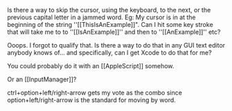 Is there a way to skip the cursor, using the keyboard, to the next, or the previous capital letter in a jammed word.  Eg: My cursor is in at the beginning of the string ''[[ThisIsAnExample]]".  Can I hit some key stroke that will take me to to ''[[IsAnExample]]'' and then to ''[[AnExample]]'' etc?

Ooops.  I forgot to qualify that.  Is there a way to do that in any GUI text editor anybody knows of... and specifically, can I get Xcode to do that for me?

You could probably do it with an [[AppleScript]] somehow.

Or an [[InputManager]]?

ctrl+option+left/right-arrow gets my vote as the combo since option+left/right-arrow is the standard for moving by word.